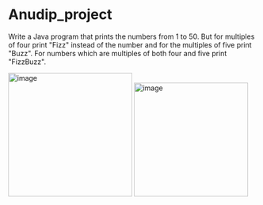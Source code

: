 # Anudip_project
Write a Java program that prints the numbers from 1 to 50. But for multiples of four print "Fizz" instead of the number and for the multiples of five print "Buzz". For numbers which are multiples of both four and five print "FizzBuzz".





<img width="250" alt="image" src="https://github.com/user-attachments/assets/3a5a4dfa-aa4c-47fc-827a-511212a4426a">

<img width="230" alt="image" src="https://github.com/user-attachments/assets/93c9bfa4-2fc9-48ea-a032-fec69a8c641e">

